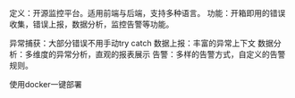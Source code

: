 定义：开源监控平台。适用前端与后端，支持多种语言。
功能：开箱即用的错误收集，错误上报，数据分析，监控告警等功能。

异常捕获：大部分错误不用手动try catch
数据上报：丰富的异常上下文
数据分析：多维度的异常分析，直观的报表展示
告警：多样的告警方式，自定义的告警规则。

使用docker一键部署